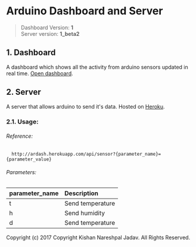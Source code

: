# Arduino Dashboard and Server

> Dashboard Version: **1**<br>
> Server version: **1_beta2**

## 1. Dashboard
A dashboard which shows all the activity from arduino sensors updated in real time.
[Open dashboard](https://mareografo.github.io/dashboard).

## 2. Server
A server that allows arduino to send it's data. Hosted on [Heroku](https://heroku.com).

### 2.1. Usage:
###### Reference:
```
  http://ardash.herokuapp.com/api/sensor?{parameter_name}={parameter_value}
```

###### Parameters:

| parameter_name | Description        |
| :------------- | :-------------     |
|    t           |  Send temperature  |
|    h           |  Send humidity     |
|    d           |  Send temperature  |



Copyright (c) 2017 Copyright Kishan Nareshpal Jadav. All Rights Reserved.
